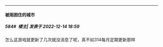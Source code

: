 

*****

####  被雨困住的城市  
##### 584#         楼主| 发表于 2022-12-14 18:59

怎么这游戏就更新了几次就没消息了呢，真不如314每月定期更新那样

